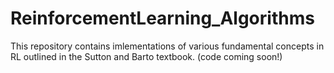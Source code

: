 # ReinforcementLearning_Algorithms
This repository contains imlementations of various fundamental concepts in RL outlined in the Sutton and Barto textbook. (code coming soon!)

